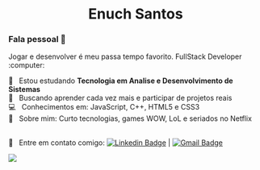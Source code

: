 <h1 align="center">Enuch Santos</h1>

<h3>Fala pessoal 👋</h3>
Jogar e desenvolver é meu passa tempo favorito.
FullStack Developer :computer:

 :rocket:  &nbsp; Estou estudando **Tecnologia em Analise e Desenvolvimento de Sistemas**
 <br/> :purple_heart: &nbsp; Buscando aprender cada vez mais e participar de projetos reais
 <br/> :computer: &nbsp; Conhecimentos em: JavaScript, C++, HTML5 e CSS3
 <br/> 💬  &nbsp; Sobre mim: Curto tecnologias, games WOW, LoL e seriados no Netflix
 
 <br/> :email: &nbsp; Entre em contato comigo: [![Linkedin Badge](https://img.shields.io/badge/-Enuch-blue?style=flat-square&logo=Linkedin&logoColor=white&link=https://https://www.linkedin.com/in/enuch-santos-3879a31b0/)](https://www.linkedin.com/in/enuch-santos-3879a31b0/) 
| 
[![Gmail Badge](https://img.shields.io/badge/-enuchsan@gmail.com-c14438?style=flat-square&logo=Gmail&logoColor=white&link=mailto:enuchsan@gmail.com)](mailto:enuch98@gmail.com)

![](https://komarev.com/ghpvc/?username=EnuchB&color=blue)

